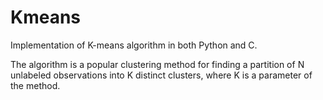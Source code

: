 # Kmeans

Implementation of K-means algorithm in both Python and C.

The algorithm is a popular clustering method for finding a partition of N unlabeled observations into K distinct clusters, where K is a parameter of the method.
